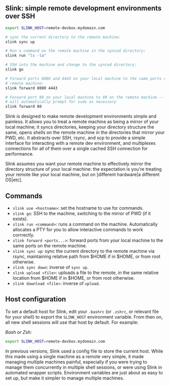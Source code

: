 ## Slink: simple remote development environments over SSH

```bash
export SLINK_HOST=remote-devbox.mydomain.com

# sync the current directory to the remote machine:
slink sync up

# Run a command on the remote machine in the synced directory:
slink run "ls -la"

# SSH into the machine and change to the synced directory:
slink go

# Forward ports 8080 and 4443 on your local machine to the same ports on your
# remote machine:
slink forward 8080 4443

# Forward port 80 on your local machine to 80 on the remote machine -- slink
# will automatically prompt for sudo as necessary
slink forward 80
```

Slink is designed to make remote development environments simple and painless.
It allows you to treat a remote machine as being a mirror of your local
machine; it syncs directories, keeping your directory structure the same, opens
shells on the remote machine in the directories that mirror your PWD, etc. It
abstracts over SSH, rsync, and scp to provide a simple interface for
interacting with a remote dev environment, and multiplexes connections for all
of them over a single cached SSH connection for performance.

Slink assumes you want your remote machine to effectively mirror the directory
structure of your local machine: the expectation is you're treating your remote
like your local machine, but on [different hardware|a different OS|etc].

## Commands

* `slink use <hostname>`: set the hostname to use for commands.
* `slink go`: SSH to the machine, switching to the mirror of PWD (if it
  exists).
* `slink run <command>`: runs a command on the machine. Automatically allocates
  a PTY for you to allow interactive commands to work corrrectly.
* `slink forward <ports...>`: forward ports from your local machine to the same
  ports on the remote machine.
* `slink sync up`: sync the current directory to the remote machine via rsync,
  maintaining relative path from $HOME if in $HOME, or from root otherwise.
* `slink sync down`: inverse of `sync up`.
* `slink upload <file>`: uploads a file to the remote, in the same relative
  location from $HOME if in $HOME, or from root otherwise.
* `slink download <file>`: inverse of `upload`.

## Host configuration

To set a default host for Slink, edit your `.bashrc` (or `.zshrc`, or relevant
file for your shell) to export the `SLINK_HOST` environment variable. From then
on, all new shell sessions will use that host by default. For example:

_Bash or Zsh:_
```bash
export SLINK_HOST=remote-devbox.mydomain.com
```

In previous versions, Slink used a config file to store the current host. While
this made using a single machine as a remote very simple, it made managing
multiple machines painful, especially if you were trying to manage them
concurrently in multiple shell sessions, or were using Slink in automated
wrapper scripts. Environment variables are just about as easy to set up, but
make it simpler to manage multiple machines.
